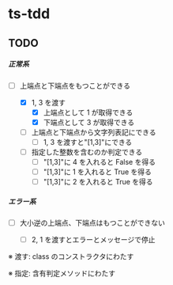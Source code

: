 # ts-tdd

## TODO

##### 正常系

- [ ] 上端点と下端点をもつことができる

  - [x] 1, 3 を渡す
    - [x] 上端点として 1 が取得できる
    - [x] 下端点として 3 が取得できる
  - [ ] 上端点と下端点から文字列表記にできる
    - [ ] 1, 3 を渡すと"[1,3]"にできる
  - [ ] 指定した整数を含むのか判定できる
    - [ ] "[1,3]"に 4 を入れると False を得る
    - [ ] "[1,3]"に 1 を入れると True を得る
    - [ ] "[1,3]"に 2 を入れると True を得る

##### エラー系

- [ ] 大小逆の上端点、下端点はもつことができない

  - [ ] 2, 1 を渡すとエラーとメッセージで停止

※ 渡す: class のコンストラクタにわたす

※ 指定: 含有判定メソッドにわたす
